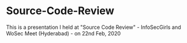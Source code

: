 # Source-Code-Review
This is a presentation I held at "Source Code Review" - InfoSecGirls and WoSec Meet (Hyderabad) - on 22nd Feb, 2020
